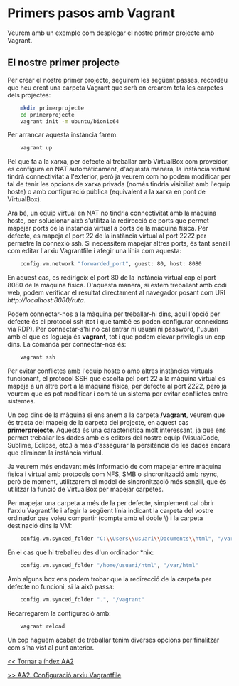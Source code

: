 # Primers pasos amb Vagrant

Veurem amb un exemple com desplegar el nostre primer projecte amb Vagrant.

## El nostre primer projecte

Per crear el nostre primer projecte, seguirem les següent passes, recordeu que heu creat una carpeta Vagrant que serà on crearem tota les carpetes dels projectes:

```bash
    mkdir primerprojecte
    cd primerprojecte
    vagrant init -m ubuntu/bionic64
```

Per arrancar aquesta instància farem:

```bash
    vagrant up
```

Pel que fa a la xarxa, per defecte al treballar amb VirtualBox com proveïdor, es configura en NAT automàticament, d'aquesta manera, la instància virtual tindrà connectivitat a l'exterior, però ja veurem com ho podem modificar per tal de tenir les opcions de xarxa privada (només tindria visibiliat amb l'equip hoste) o amb configuració pública (equivalent a la xarxa en pont de VirtualBox). 

Ara bé, un equip virtual en NAT no tindria connectivitat amb la màquina hoste, per solucionar això s'utilitza la redirecció de ports que permet mapejar ports de la instància virtual a ports de la màquina física. Per defecte, es mapeja el port 22 de la instància virtual al port 2222 per permetre la connexió ssh. Si necessitem mapejar altres ports, és tant senzill com editar l'arxiu Vagrantfile i afegir una línia com aquesta:

```bash
    config.vm.network "forwarded_port", guest: 80, host: 8080
```

En aquest cas, es redirigeix el port 80 de la instància virtual cap el port 8080 de la màquina física. D'aquesta manera, si estem treballant amb codi web, podem verificar el resultat directament al navegador posant com URI *http://localhost:8080/ruta*.

Podem connectar-nos a la màquina per treballar-hi dins, aquí l'opció per defecte és el protocol ssh (tot i que també es poden configurar connexions via RDP). Per connectar-s'hi no cal entrar ni usuari ni password, l'usuari amb el que es logueja és __vagrant__, tot i que podem elevar privilegis un cop dins. La comanda per connectar-nos és:

```bash
    vagrant ssh
```

Per evitar conflictes amb l'equip hoste o amb altres instàncies virtuals funcionant, el protocol SSH que escolta pel port 22 a la màquina virtual es mapeja a un altre port a la màquina física, per defecte al port 2222, però ja veurem que es pot modificar i com té un sistema per evitar conflictes entre sistemes.

Un cop dins de la màquina si ens anem a la carpeta __/vagrant__, veurem que és tracta del mapeig de la carpeta del projecte, en aquest cas __primerprojecte__. Aquesta és una característica molt interessant, ja que ens permet treballar les dades amb els editors del nostre equip (VisualCode, Sublime, Eclipse, etc.) a més d'assegurar la persitència de les dades encara que eliminem la instància virtual.

Ja veurem més endavant més informació de com mapejar entre màquina física i virtual amb protocols com NFS, SMB o sincronització amb rsync, però de moment, utilitzarem el model de sincronització més senzill, que és utilitzar la funció de VirtualBox per mapejar carpetes.

Per mapejar una carpeta a més de la per defecte, simplement cal obrir l'arxiu Vagrantfile i afegir la següent línia indicant la carpeta del vostre ordinador que voleu compartir (compte amb el doble \\) i la carpeta destinació dins la VM:

```bash
    config.vm.synced_folder "C:\\Users\\usuari\\Documents\\html", "/var/html"
```

En el cas que hi treballeu des d'un ordinador *nix:

```bash
    config.vm.synced_folder "/home/usuari/html", "/var/html"
```

Amb alguns box ens podem trobar que la redirecció de la carpeta per defecte no funcioni, si la això passa:

```bash
    config.vm.synced_folder ".", "/vagrant"
```

Recarregarem la configuració amb:

```bash
    vagrant reload
```

Un cop haguem acabat de treballar tenim diverses opcions per finalitzar com s'ha vist al punt anterior.

[<< Tornar a índex AA2](../README.md)

[>> AA2. Configuració arxiu Vagrantfile](../T4)
